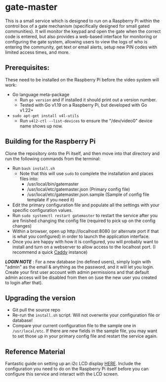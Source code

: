 # gate-master
This is a small service which is designed to run on a Raspberry Pi within the control box of a gate mechanism (specifically designed for small gated communities). It will monitor the keypad and open the gate when the correct code is entered, but also provides a web-based interface for monitoring or configuring the gate system, allowing users to view the logs of who is entering the community, get text or email alerts, setup new PIN codes with limited access times, and more.


## Prerequisites:
These need to be installed on the Raspberry Pi before the video system will work:

* Go language meta-package
  * Run `go version` and if installed it should print out a version number.
  * Tested with Go v1.19 on a Raspberry Pi, but developed with Go v1.22+
* `sudo apt-get install v4l-utils`
  * Run `v4l2-ctl --list-devices` to ensure the "/dev/video0" device name shows up now.


## Building for the Raspberry Pi
Clone the repository onto the Pi itself, and then move into that directory and run the following commands from the terminal:

* Run `bash install.sh`
  * Note that this will use `sudo` to complete the installation and places files into:
    * /usr/local/bin/gatemaster
    * /usr/local/etc/gatemaster.json (Primary config file)
    * /usr/local/etc/gatemaster.json.sample (Sample of config file template if you need it)
* Edit the primary configuration file and populate all the settings with your specific configuration values.
* Run `sudo systemctl restart gatemaster` to restart the service after you are finished changing the config file (required to pick up on the config changes)
* Within a browser, open up http://localhost:8080 (or alternate port if that is what you configured) in order to launch the application interface.
* Once you are happy with how it is configured, you will probably want to install and turn on a webserver to allow access to the localhost port. (I recommend a quick [Caddy](https://caddyserver.com/) instance)

***LOGIN NOTE*** : For a new database (no defined users), simply login with "admin" as the email & anything as the password, and it will let you login. Create your first user account with admin permissions and that default admin access will be disabled from then on (use the new user you created to login after that).

## Upgrading the version
* Git pull the source repo
* Re-run the `install.sh` script. Will not overwrite your configuration file or database!
* Compare your current configuration file to the sample one in `/usr/local/etc`. If there are new fields in the sample file, you may want to set those up in your primary config file and restart the service again.


## Reference Material

Fantastic guide on setting up an i2c LCD display [HERE](https://medium.com/@thedyslexiccoder/how-to-set-up-a-raspberry-pi-4-with-lcd-display-using-i2c-backpack-189a0760ae15). Include the configuration you need to do on the Raspberry Pi itself before you can configure this service and interact with the LCD screen.